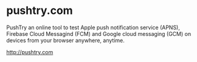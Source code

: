 # pushtry.com
PushTry an online tool to test Apple push notification service (APNS), Firebase Cloud Messagind (FCM) and Google cloud messaging (GCM) on devices from your browser anywhere, anytime.

http://pushtry.com
